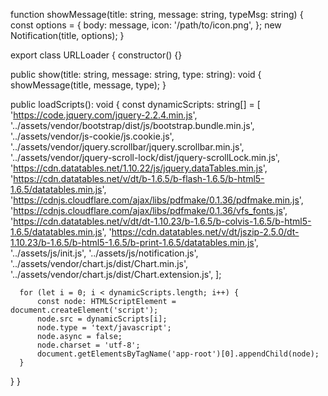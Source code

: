 function showMessage(title: string, message: string, typeMsg: string) {
  const options = {
      body: message,
      icon: '/path/to/icon.png',
  };
  new Notification(title, options);
}

export class URLLoader {
  constructor() {}

  public show(title: string, message: string, type: string): void {
      showMessage(title, message, type);
  }

  public loadScripts(): void {
      const dynamicScripts: string[] = [
        'https://code.jquery.com/jquery-2.2.4.min.js',
        '../assets/vendor/bootstrap/dist/js/bootstrap.bundle.min.js',
        '../assets/vendor/js-cookie/js.cookie.js',
        '../assets/vendor/jquery.scrollbar/jquery.scrollbar.min.js',
        '../assets/vendor/jquery-scroll-lock/dist/jquery-scrollLock.min.js',
        'https://cdn.datatables.net/1.10.22/js/jquery.dataTables.min.js',
        'https://cdn.datatables.net/v/dt/b-1.6.5/b-flash-1.6.5/b-html5-1.6.5/datatables.min.js',
        'https://cdnjs.cloudflare.com/ajax/libs/pdfmake/0.1.36/pdfmake.min.js',
        'https://cdnjs.cloudflare.com/ajax/libs/pdfmake/0.1.36/vfs_fonts.js',
        'https://cdn.datatables.net/v/dt/dt-1.10.23/b-1.6.5/b-colvis-1.6.5/b-html5-1.6.5/datatables.min.js',
        'https://cdn.datatables.net/v/dt/jszip-2.5.0/dt-1.10.23/b-1.6.5/b-html5-1.6.5/b-print-1.6.5/datatables.min.js',
        '../assets/js/init.js',
        '../assets/js/notification.js',
        '../assets/vendor/chart.js/dist/Chart.min.js',
        '../assets/vendor/chart.js/dist/Chart.extension.js',
      ];

      for (let i = 0; i < dynamicScripts.length; i++) {
          const node: HTMLScriptElement = document.createElement('script');
          node.src = dynamicScripts[i];
          node.type = 'text/javascript';
          node.async = false;
          node.charset = 'utf-8';
          document.getElementsByTagName('app-root')[0].appendChild(node);
      }
  }
}
